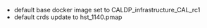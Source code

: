 - default base docker image set to CALDP_infrastructure_CAL_rc1
- default crds update to hst_1140.pmap
